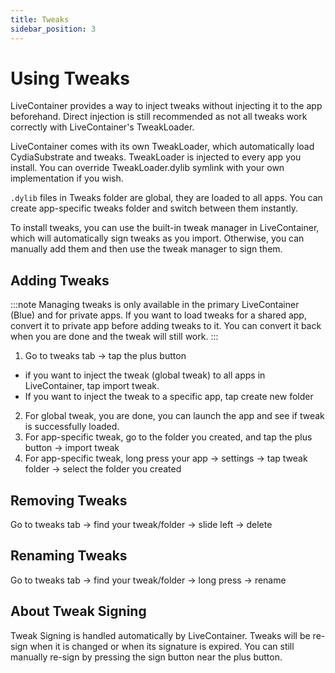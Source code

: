 ```yaml
---
title: Tweaks
sidebar_position: 3
---
```


# Using Tweaks

LiveContainer provides a way to inject tweaks without injecting it to the app beforehand. Direct injection is still recommended as not all tweaks work correctly with LiveContainer's TweakLoader.

LiveContainer comes with its own TweakLoader, which automatically load CydiaSubstrate and tweaks. TweakLoader is injected to every app you install. You can override TweakLoader.dylib symlink with your own implementation if you wish.

`.dylib` files in Tweaks folder are global, they are loaded to all apps. You can create app-specific tweaks folder and switch between them instantly.

To install tweaks, you can use the built-in tweak manager in LiveContainer, which will automatically sign tweaks as you import. Otherwise, you can manually add them and then use the tweak manager to sign them.

## Adding Tweaks

:::note
Managing tweaks is only available in the primary LiveContainer (Blue) and for private apps. If you want to load tweaks for a shared app, convert it to private app before adding tweaks to it. You can convert it back when you are done and the tweak will still work.
:::

1. Go to tweaks tab -> tap the plus button
  - if you want to inject the tweak (global tweak) to all apps in LiveContainer, tap import tweak. 
  - If you want to inject the tweak to a specific app, tap create new folder
2. For global tweak, you are done, you can launch the app and see if tweak is successfully loaded.
3. For app-specific tweak, go to the folder you created, and tap the plus button -> import tweak
4. For app-specific tweak, long press your app -> settings -> tap tweak folder -> select the folder you created

## Removing Tweaks

Go to tweaks tab -> find your tweak/folder -> slide left -> delete

## Renaming Tweaks

Go to tweaks tab -> find your tweak/folder -> long press -> rename

## About Tweak Signing

Tweak Signing is handled automatically by LiveContainer. Tweaks will be re-sign when it is changed or when its signature is expired. You can still manually re-sign by pressing the sign button near the plus button.
